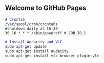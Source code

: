 ## Welcome to GitHub Pages

```markdown
# Crontab
/var/spool/cron/crontabs
#shutdown daily at 16:30
30 16 * * * /sbin/poweroff # JOB_ID_1

# Install Audacity and VLC
sudo apt-get update
sudo apt-get install audacity
sudo apt-get install vlc browser-plugin-vlc
```
